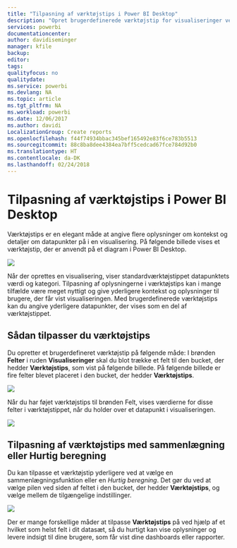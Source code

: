 ```yaml
---
title: "Tilpasning af værktøjstips i Power BI Desktop"
description: "Opret brugerdefinerede værktøjstip for visualiseringer ved hjælp af træk og slip"
services: powerbi
documentationcenter: 
author: davidiseminger
manager: kfile
backup: 
editor: 
tags: 
qualityfocus: no
qualitydate: 
ms.service: powerbi
ms.devlang: NA
ms.topic: article
ms.tgt_pltfrm: NA
ms.workload: powerbi
ms.date: 12/06/2017
ms.author: davidi
LocalizationGroup: Create reports
ms.openlocfilehash: f44f74934bbac345bef165492e83f6ce783b5513
ms.sourcegitcommit: 88c8ba8dee4384ea7bff5cedcad67fce784d92b0
ms.translationtype: HT
ms.contentlocale: da-DK
ms.lasthandoff: 02/24/2018
---
```

# <a name="customizing-tooltips-in-power-bi-desktop"></a>Tilpasning af værktøjstips i Power BI Desktop
Værktøjstips er en elegant måde at angive flere oplysninger om kontekst og detaljer om datapunkter på i en visualisering. På følgende billede vises et værktøjstip, der er anvendt på et diagram i Power BI Desktop.

![](media/desktop-custom-tooltips/custom-tooltips_1.png)

Når der oprettes en visualisering, viser standardværktøjstippet datapunktets værdi og kategori. Tilpasning af oplysningerne i værktøjstips kan i mange tilfælde være meget nyttigt og give yderligere kontekst og oplysninger til brugere, der får vist visualiseringen. Med brugerdefinerede værktøjstips kan du angive yderligere datapunkter, der vises som en del af værktøjstippet.

## <a name="how-to-customize-tooltips"></a>Sådan tilpasser du værktøjstips
Du opretter et brugerdefineret værktøjstip på følgende måde: I brønden **Felter** i ruden **Visualiseringer** skal du blot trække et felt til den bucket, der hedder **Værktøjstips**, som vist på følgende billede. På følgende billede er fire felter blevet placeret i den bucket, der hedder **Værktøjstips**.

![](media/desktop-custom-tooltips/custom-tooltips_2.png)

Når du har føjet værktøjstips til brønden Felt, vises værdierne for disse felter i værktøjstippet, når du holder over et datapunkt i visualiseringen.

![](media/desktop-custom-tooltips/custom-tooltips_3.png)

## <a name="customizing-tooltips-with-aggregation-or-quick-calcs"></a>Tilpasning af værktøjstips med sammenlægning eller Hurtig beregning
Du kan tilpasse et værktøjstip yderligere ved at vælge en sammenlægningsfunktion eller en *Hurtig beregning*. Det gør du ved at vælge pilen ved siden af feltet i den bucket, der hedder **Værktøjstips**, og vælge mellem de tilgængelige indstillinger.

![](media/desktop-custom-tooltips/custom-tooltips_4.png)

Der er mange forskellige måder at tilpasse **Værktøjstips** på ved hjælp af et hvilket som helst felt i dit datasæt, så du hurtigt kan vise oplysninger og levere indsigt til dine brugere, som får vist dine dashboards eller rapporter.

